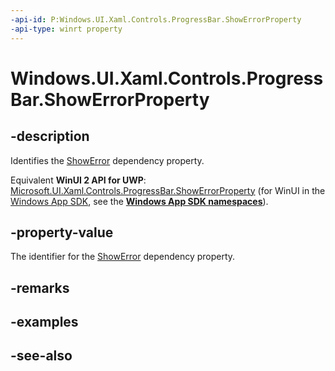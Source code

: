 ```yaml
---
-api-id: P:Windows.UI.Xaml.Controls.ProgressBar.ShowErrorProperty
-api-type: winrt property
---
```


<!-- Property syntax
public Windows.UI.Xaml.DependencyProperty ShowErrorProperty { get; }
-->

# Windows.UI.Xaml.Controls.ProgressBar.ShowErrorProperty

## -description
Identifies the [ShowError](progressbar_showerror.md) dependency property.

Equivalent **WinUI 2 API for UWP**: [Microsoft.UI.Xaml.Controls.ProgressBar.ShowErrorProperty](/windows/winui/api/microsoft.ui.xaml.controls.progressbar.showerrorproperty) (for WinUI in the [Windows App SDK](/windows/apps/windows-app-sdk/), see the **[Windows App SDK namespaces](/windows/windows-app-sdk/api/winrt/)**).

## -property-value
The identifier for the [ShowError](progressbar_showerror.md) dependency property.

## -remarks

## -examples

## -see-also
